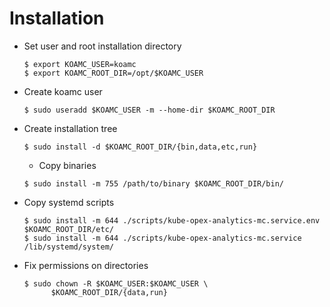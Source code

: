 # Installation

* Set user and root installation directory

  ```
  $ export KOAMC_USER=koamc
  $ export KOAMC_ROOT_DIR=/opt/$KOAMC_USER
  ```

* Create koamc user

  ```
  $ sudo useradd $KOAMC_USER -m --home-dir $KOAMC_ROOT_DIR
  ```

* Create installation tree

  ```
  $ sudo install -d $KOAMC_ROOT_DIR/{bin,data,etc,run}
  ```

  * Copy binaries

  ```
  $ sudo install -m 755 /path/to/binary $KOAMC_ROOT_DIR/bin/
  ```

* Copy systemd scripts

  ```
  $ sudo install -m 644 ./scripts/kube-opex-analytics-mc.service.env $KOAMC_ROOT_DIR/etc/
  $ sudo install -m 644 ./scripts/kube-opex-analytics-mc.service /lib/systemd/system/
  ```  

* Fix permissions on directories

  ```
  $ sudo chown -R $KOAMC_USER:$KOAMC_USER \
        $KOAMC_ROOT_DIR/{data,run}
  ```  